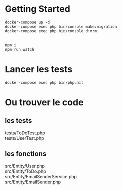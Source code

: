 # Getting Started

`docker-compose up -d`<br/>
`docker-compose exec php bin/console make:migration`<br/>
`docker-compose exec php bin/console d:m:m`<br/><br/>

`npm i`<br/>
`npm run watch`

# Lancer les tests

`docker-compose exec php bin/phpunit`

# Ou trouver le code
## les tests
tests/ToDoTest.php<br/>
tests/UserTest.php
## les fonctions
src/Entity/User.php<br/>
src/Entity/ToDo.php<br/>
src/Entity/EmailSenderService.php<br/>
src/Entity/EmailSender.php
